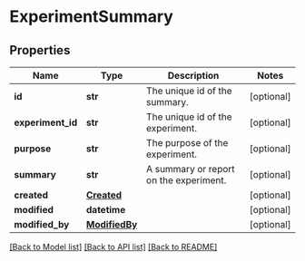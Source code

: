 # ExperimentSummary

## Properties
Name | Type | Description | Notes
------------ | ------------- | ------------- | -------------
**id** | **str** | The unique id of the summary. | [optional] 
**experiment_id** | **str** | The unique id of the experiment. | [optional] 
**purpose** | **str** | The purpose of the experiment. | [optional] 
**summary** | **str** | A summary or report on the experiment. | [optional] 
**created** | [**Created**](Created.md) |  | [optional] 
**modified** | **datetime** |  | [optional] 
**modified_by** | [**ModifiedBy**](ModifiedBy.md) |  | [optional] 

[[Back to Model list]](../README.md#documentation-for-models) [[Back to API list]](../README.md#documentation-for-api-endpoints) [[Back to README]](../README.md)

